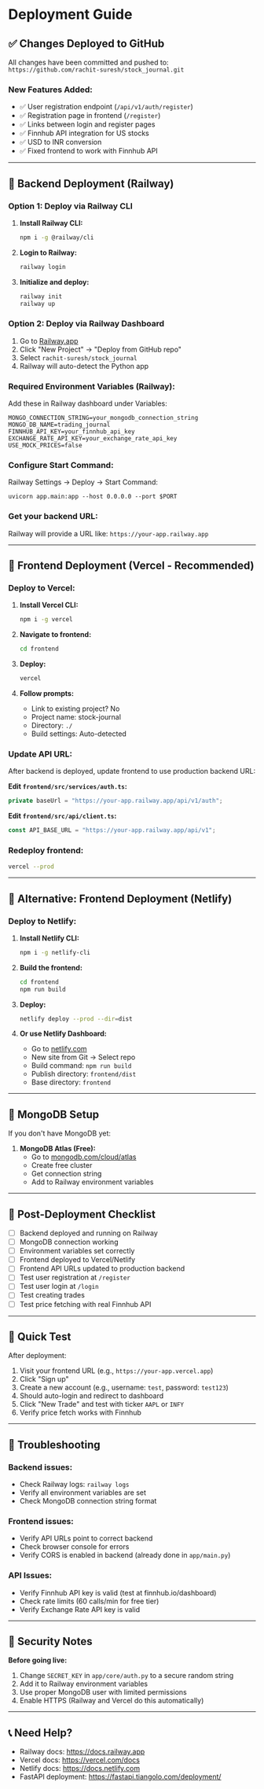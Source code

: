 # Deployment Guide

## ✅ Changes Deployed to GitHub

All changes have been committed and pushed to: `https://github.com/rachit-suresh/stock_journal.git`

### New Features Added:
- ✅ User registration endpoint (`/api/v1/auth/register`)
- ✅ Registration page in frontend (`/register`)
- ✅ Links between login and register pages
- ✅ Finnhub API integration for US stocks
- ✅ USD to INR conversion
- ✅ Fixed frontend to work with Finnhub API

---

## 🚀 Backend Deployment (Railway)

### Option 1: Deploy via Railway CLI

1. **Install Railway CLI:**
   ```bash
   npm i -g @railway/cli
   ```

2. **Login to Railway:**
   ```bash
   railway login
   ```

3. **Initialize and deploy:**
   ```bash
   railway init
   railway up
   ```

### Option 2: Deploy via Railway Dashboard

1. Go to [Railway.app](https://railway.app)
2. Click "New Project" → "Deploy from GitHub repo"
3. Select `rachit-suresh/stock_journal`
4. Railway will auto-detect the Python app

### Required Environment Variables (Railway):

Add these in Railway dashboard under Variables:

```
MONGO_CONNECTION_STRING=your_mongodb_connection_string
MONGO_DB_NAME=trading_journal
FINNHUB_API_KEY=your_finnhub_api_key
EXCHANGE_RATE_API_KEY=your_exchange_rate_api_key
USE_MOCK_PRICES=false
```

### Configure Start Command:

Railway Settings → Deploy → Start Command:
```
uvicorn app.main:app --host 0.0.0.0 --port $PORT
```

### Get your backend URL:
Railway will provide a URL like: `https://your-app.railway.app`

---

## 🎨 Frontend Deployment (Vercel - Recommended)

### Deploy to Vercel:

1. **Install Vercel CLI:**
   ```bash
   npm i -g vercel
   ```

2. **Navigate to frontend:**
   ```bash
   cd frontend
   ```

3. **Deploy:**
   ```bash
   vercel
   ```

4. **Follow prompts:**
   - Link to existing project? No
   - Project name: stock-journal
   - Directory: `./`
   - Build settings: Auto-detected

### Update API URL:

After backend is deployed, update frontend to use production backend URL:

**Edit `frontend/src/services/auth.ts`:**
```typescript
private baseUrl = "https://your-app.railway.app/api/v1/auth";
```

**Edit `frontend/src/api/client.ts`:**
```typescript
const API_BASE_URL = "https://your-app.railway.app/api/v1";
```

### Redeploy frontend:
```bash
vercel --prod
```

---

## 🎨 Alternative: Frontend Deployment (Netlify)

### Deploy to Netlify:

1. **Install Netlify CLI:**
   ```bash
   npm i -g netlify-cli
   ```

2. **Build the frontend:**
   ```bash
   cd frontend
   npm run build
   ```

3. **Deploy:**
   ```bash
   netlify deploy --prod --dir=dist
   ```

4. **Or use Netlify Dashboard:**
   - Go to [netlify.com](https://www.netlify.com)
   - New site from Git → Select repo
   - Build command: `npm run build`
   - Publish directory: `frontend/dist`
   - Base directory: `frontend`

---

## 🔧 MongoDB Setup

If you don't have MongoDB yet:

1. **MongoDB Atlas (Free):**
   - Go to [mongodb.com/cloud/atlas](https://www.mongodb.com/cloud/atlas)
   - Create free cluster
   - Get connection string
   - Add to Railway environment variables

---

## 📝 Post-Deployment Checklist

- [ ] Backend deployed and running on Railway
- [ ] MongoDB connection working
- [ ] Environment variables set correctly
- [ ] Frontend deployed to Vercel/Netlify
- [ ] Frontend API URLs updated to production backend
- [ ] Test user registration at `/register`
- [ ] Test user login at `/login`
- [ ] Test creating trades
- [ ] Test price fetching with real Finnhub API

---

## 🎯 Quick Test

After deployment:

1. Visit your frontend URL (e.g., `https://your-app.vercel.app`)
2. Click "Sign up" 
3. Create a new account (e.g., username: `test`, password: `test123`)
4. Should auto-login and redirect to dashboard
5. Click "New Trade" and test with ticker `AAPL` or `INFY`
6. Verify price fetch works with Finnhub

---

## 🐛 Troubleshooting

### Backend issues:
- Check Railway logs: `railway logs`
- Verify all environment variables are set
- Check MongoDB connection string format

### Frontend issues:
- Verify API URLs point to correct backend
- Check browser console for errors
- Verify CORS is enabled in backend (already done in `app/main.py`)

### API Issues:
- Verify Finnhub API key is valid (test at finnhub.io/dashboard)
- Check rate limits (60 calls/min for free tier)
- Verify Exchange Rate API key is valid

---

## 🔐 Security Notes

**Before going live:**
1. Change `SECRET_KEY` in `app/core/auth.py` to a secure random string
2. Add it to Railway environment variables
3. Use proper MongoDB user with limited permissions
4. Enable HTTPS (Railway and Vercel do this automatically)

---

## 📞 Need Help?

- Railway docs: https://docs.railway.app
- Vercel docs: https://vercel.com/docs
- Netlify docs: https://docs.netlify.com
- FastAPI deployment: https://fastapi.tiangolo.com/deployment/
